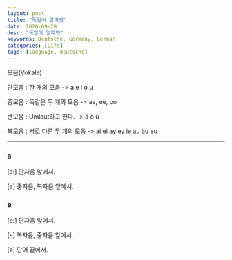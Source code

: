 ```yaml
---
layout: post
title: "독일어 알파벳"
date: 2020-09-28
desc: "독일어 알파벳"
keywords: Deutsche, Germany, German
categories: [Life]
tags: [language, deutsche]
---
```


모음(Vokale)

단모음 : 한 개의 모음  ->  a e i o u

중모음 : 똑같은 두 개의 모음 -> aa, ee, oo

변모음 : Umlaut라고 한다. -> ä ö ü

복모음 : 서로 다른 두 개의 모음 -> ai ei ay ey ie au äu eu

---

### a

[a:] 단자음 앞에서.

[a] 중자음, 복자음 앞에서.

### e

[e:] 단자음 앞에서.

[ε] 복자음, 중자음 앞에서.

[ə] 단어 끝에서.

